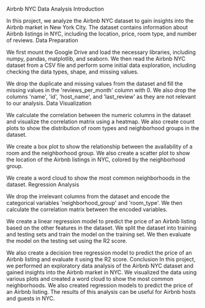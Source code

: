 Airbnb NYC Data Analysis
Introduction

In this project, we analyze the Airbnb NYC dataset to gain insights into the Airbnb market in New York City. The dataset contains information about Airbnb listings in NYC, including the location, price, room type, and number of reviews.
Data Preparation

We first mount the Google Drive and load the necessary libraries, including numpy, pandas, matplotlib, and seaborn. We then read the Airbnb NYC dataset from a CSV file and perform some initial data exploration, including checking the data types, shape, and missing values.

We drop the duplicate and missing values from the dataset and fill the missing values in the 'reviews_per_month' column with 0. We also drop the columns 'name', 'id', 'host_name', and 'last_review' as they are not relevant to our analysis.
Data Visualization

We calculate the correlation between the numeric columns in the dataset and visualize the correlation matrix using a heatmap. We also create count plots to show the distribution of room types and neighborhood groups in the dataset.

We create a box plot to show the relationship between the availability of a room and the neighborhood group. We also create a scatter plot to show the location of the Airbnb listings in NYC, colored by the neighborhood group.

We create a word cloud to show the most common neighborhoods in the dataset.
Regression Analysis

We drop the irrelevant columns from the dataset and encode the categorical variables 'neighborhood_group' and 'room_type'. We then calculate the correlation matrix between the encoded variables.

We create a linear regression model to predict the price of an Airbnb listing based on the other features in the dataset. We split the dataset into training and testing sets and train the model on the training set. We then evaluate the model on the testing set using the R2 score.

We also create a decision tree regression model to predict the price of an Airbnb listing and evaluate it using the R2 score.
Conclusion
In this project, we performed an exploratory data analysis of the Airbnb NYC dataset and gained insights into the Airbnb market in NYC. We visualized the data using various plots and created a word cloud to show the most common neighborhoods. We also created regression models to predict the price of an Airbnb listing. The results of this analysis can be useful for Airbnb hosts and guests in NYC.
